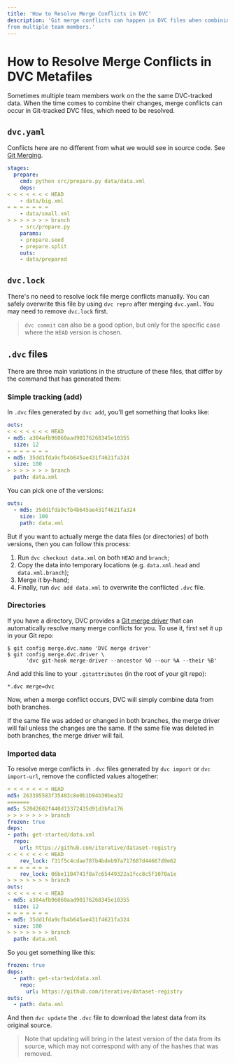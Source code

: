 ```yaml
---
title: 'How to Resolve Merge Conflicts in DVC'
description: 'Git merge conflicts can happen in DVC files when combining changes
from multiple team members.'
---
```


# How to Resolve Merge Conflicts in DVC Metafiles

Sometimes multiple team members work on the the same DVC-tracked data. When the
time comes to combine their changes, merge conflicts can occur in Git-tracked
<abbr>DVC files</abbr>, which need to be resolved.

## `dvc.yaml`

Conflicts here are no different from what we would see in source code. See
[Git Merging](https://git-scm.com/book/en/v2/Git-Branching-Basic-Branching-and-Merging).

```yaml
stages:
  prepare:
    cmd: python src/prepare.py data/data.xml
    deps:
< < < < < < < HEAD
    - data/big.xml
= = = = = = =
    - data/small.xml
> > > > > > > branch
    - src/prepare.py
    params:
    - prepare.seed
    - prepare.split
    outs:
    - data/prepared
```

## `dvc.lock`

There's no need to resolve lock file merge conflicts manually. You can safely
overwrite this file by using `dvc repro` after merging `dvc.yaml`. You may need
to remove `dvc.lock` first.

> `dvc commit` can also be a good option, but only for the specific case where
> the `HEAD` version is chosen.

## `.dvc` files

There are three main variations in the structure of these files, that differ by
the command that has generated them:

### Simple tracking (add)

In `.dvc` files generated by `dvc add`, you'll get something that looks like:

```yaml
outs:
< < < < < < < HEAD
- md5: a304afb96060aad90176268345e10355
  size: 12
= = = = = = =
- md5: 35dd1fda9cfb4b645ae431f4621fa324
  size: 100
> > > > > > > branch
  path: data.xml
```

You can pick one of the versions:

```yaml
outs:
  - md5: 35dd1fda9cfb4b645ae431f4621fa324
    size: 100
    path: data.xml
```

But if you want to actually merge the data files (or directories) of both
versions, then you can follow this process:

1. Run `dvc checkout data.xml` on both `HEAD` and `branch`;
2. Copy the data into temporary locations (e.g. `data.xml.head` and
   `data.xml.branch`);
3. Merge it by-hand;
4. Finally, run `dvc add data.xml` to overwrite the conflicted `.dvc` file.

### Directories

If you have a directory, DVC provides a [Git merge driver] that can
automatically resolve many merge conflicts for you. To use it, first set it up
in your Git repo:

```dvc
$ git config merge.dvc.name 'DVC merge driver'
$ git config merge.dvc.driver \
      'dvc git-hook merge-driver --ancestor %O --our %A --their %B'
```

And add this line to your `.gitattributes` (in the root of your git repo):

```
*.dvc merge=dvc
```

Now, when a merge conflict occurs, DVC will simply combine data from both
branches.

<admon type="warn">

If the same file was added or changed in both branches, the merge driver will
fail unless the changes are the same. If the same file was deleted in both
branches, the merge driver will fail.

</admon>

[git merge driver]:
  https://git-scm.com/docs/git-merge#Documentation/git-merge.txt-mergeltdrivergtname

### Imported data

To resolve merge conflicts in `.dvc` files generated by `dvc import` or
`dvc import-url`, remove the conflicted values altogether:

```yaml
< < < < < < < HEAD
md5: 263395583f35403c8e0b1b94b30bea32
=======
md5: 520d2602f440d13372435d91d3bfa176
> > > > > > > branch
frozen: true
deps:
- path: get-started/data.xml
  repo:
    url: https://github.com/iterative/dataset-registry
< < < < < < < HEAD
    rev_lock: f31f5c4cdae787b4bdeb97a717687d44667d9e62
= = = = = = =
    rev_lock: 06be1104741f8a7c65449322a1fcc8c5f1070a1e
> > > > > > > branch
outs:
< < < < < < < HEAD
- md5: a304afb96060aad90176268345e10355
  size: 12
= = = = = = =
- md5: 35dd1fda9cfb4b645ae431f4621fa324
  size: 100
> > > > > > > branch
  path: data.xml
```

So you get something like this:

```yaml
frozen: true
deps:
  - path: get-started/data.xml
    repo:
      url: https://github.com/iterative/dataset-registry
outs:
  - path: data.xml
```

And then `dvc update` the `.dvc` file to download the latest data from its
original source.

> Note that updating will bring in the latest version of the data from its
> source, which may not correspond with any of the hashes that was removed.
